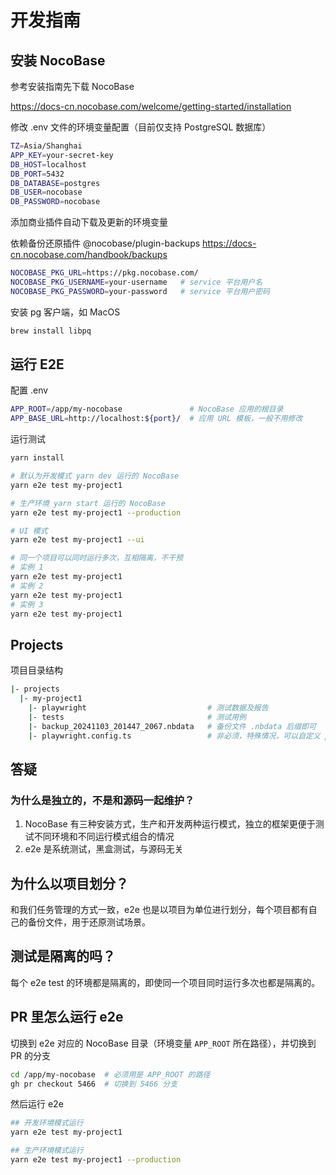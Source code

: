 # 开发指南

## 安装 NocoBase

参考安装指南先下载 NocoBase

https://docs-cn.nocobase.com/welcome/getting-started/installation

修改 .env 文件的环境变量配置（目前仅支持 PostgreSQL 数据库）

```bash
TZ=Asia/Shanghai
APP_KEY=your-secret-key
DB_HOST=localhost
DB_PORT=5432
DB_DATABASE=postgres
DB_USER=nocobase
DB_PASSWORD=nocobase
```

添加商业插件自动下载及更新的环境变量

依赖备份还原插件 @nocobase/plugin-backups
https://docs-cn.nocobase.com/handbook/backups

```bash
NOCOBASE_PKG_URL=https://pkg.nocobase.com/
NOCOBASE_PKG_USERNAME=your-username   # service 平台用户名
NOCOBASE_PKG_PASSWORD=your-password   # service 平台用户密码
```

安装 pg 客户端，如 MacOS

```bash
brew install libpq
```

## 运行 E2E

配置 .env

```bash
APP_ROOT=/app/my-nocobase               # NocoBase 应用的根目录
APP_BASE_URL=http://localhost:${port}/  # 应用 URL 模板，一般不用修改
```

运行测试

```bash
yarn install

# 默认为开发模式 yarn dev 运行的 NocoBase
yarn e2e test my-project1

# 生产环境 yarn start 运行的 NocoBase
yarn e2e test my-project1 --production

# UI 模式
yarn e2e test my-project1 --ui

# 同一个项目可以同时运行多次，互相隔离，不干预
# 实例 1
yarn e2e test my-project1
# 实例 2
yarn e2e test my-project1
# 实例 3
yarn e2e test my-project1
```

## Projects

项目目录结构

```bash
|- projects
  |- my-project1
    |- playwright                           # 测试数据及报告
    |- tests                                # 测试用例
    |- backup_20241103_201447_2067.nbdata   # 备份文件 .nbdata 后缀即可
    |- playwright.config.ts                 # 非必须，特殊情况，可以自定义 playwright.config.ts 
```

## 答疑

### 为什么是独立的，不是和源码一起维护？

1. NocoBase 有三种安装方式，生产和开发两种运行模式，独立的框架更便于测试不同环境和不同运行模式组合的情况
2. e2e 是系统测试，黑盒测试，与源码无关

## 为什么以项目划分？

和我们任务管理的方式一致，e2e 也是以项目为单位进行划分，每个项目都有自己的备份文件，用于还原测试场景。

## 测试是隔离的吗？

每个 e2e test 的环境都是隔离的，即使同一个项目同时运行多次也都是隔离的。

## PR 里怎么运行 e2e

切换到 e2e 对应的 NocoBase 目录（环境变量 `APP_ROOT` 所在路径），并切换到 PR 的分支

```bash
cd /app/my-nocobase  # 必须用是 APP_ROOT 的路径
gh pr checkout 5466  # 切换到 5466 分支
```

然后运行 e2e

```bash
## 开发环境模式运行
yarn e2e test my-project1

## 生产环境模式运行
yarn e2e test my-project1 --production
```
